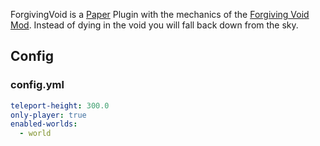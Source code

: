 ForgivingVoid is a [Paper](https://papermc.io/) Plugin with the mechanics of the [Forgiving Void Mod](https://www.curseforge.com/minecraft/mc-mods/forgiving-void). Instead of dying in the void you will fall back down from the sky.

## Config

### config.yml

```yml
teleport-height: 300.0
only-player: true
enabled-worlds:
  - world
```
